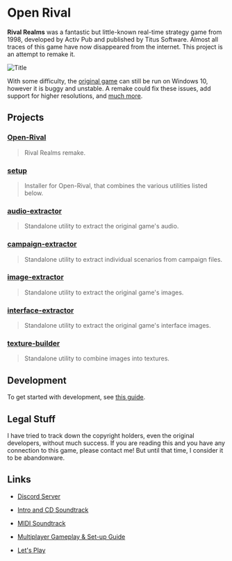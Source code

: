 # Open Rival

**Rival Realms** was a fantastic but little-known real-time strategy game from 1998, developed by Activ Pub and published by Titus Software. Almost all traces of this game have now disappeared from the internet. This project is an attempt to remake it.

![Title](http://danjb.com/images/rival_realms/title.jpg)

With some difficulty, the [original game](https://www.old-games.com/download/5514/rival-realms) can still be run on Windows 10, however it is buggy and unstable. A remake could fix these issues, add support for higher resolutions, and [much more](https://github.com/Danjb1/open-rival/blob/master/docs/TODO.md#future-enhancements).

## Projects

### [Open-Rival](/Open-Rival)

> Rival Realms remake.

### [setup](/setup)

> Installer for Open-Rival, that combines the various utilities listed below.

### [audio-extractor](/audio-extractor)

> Standalone utility to extract the original game's audio.

### [campaign-extractor](/campaign-extractor)

> Standalone utility to extract individual scenarios from campaign files.

### [image-extractor](/image-extractor)

> Standalone utility to extract the original game's images.

### [interface-extractor](/interface-extractor)

> Standalone utility to extract the original game's interface images.

### [texture-builder](/texture-builder)

> Standalone utility to combine images into textures.

## Development

To get started with development, see [this guide](docs/development.md).

## Legal Stuff

I have tried to track down the copyright holders, even the original developers, without much success. If you are reading this and you have any connection to this game, please contact me! But until that time, I consider it to be abandonware.

## Links

 - [Discord Server](https://discord.gg/R7E4KWT)

 - [Intro and CD Soundtrack](https://www.youtube.com/watch?v=N7JFz1GapOE&list=PL6389EE9ABE2B104B)

 - [MIDI Soundtrack](https://www.youtube.com/playlist?list=PLfJwVz0VSvZn0sx5pwbGimYG6NtHA3TZP)

 - [Multiplayer Gameplay & Set-up Guide](https://www.youtube.com/watch?v=KzTm1MCKrLI)

 - [Let's Play](https://www.youtube.com/watch?v=bSefVvZnxKs)
